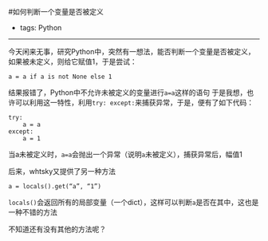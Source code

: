 #如何判断一个变量是否被定义

- tags: Python

----

今天闲来无事，研究Python中，突然有一想法，能否判断一个变量是否被定义，如果被未定义，则给它赋值1，于是尝试：
```
a = a if a is not None else 1
```
结果报错了，Python中不允许未被定义的变量进行`a=a`这样的语句
于是我想，也许可以利用这一特性，利用`try: except:`来捕获异常，于是，便有了如下代码：
```
try:
    a = a
except:
    a = 1
```
当a未被定义时，`a=a`会抛出一个异常（说明`a`未被定义），捕获异常后，幅值1

后来，whtsky又提供了另一种方法
```
a = locals().get(“a”, “1”)
```
`locals()`会返回所有的局部变量（一个dict），这样可以判断`a`是否在其中，这也是一种不错的方法

不知道还有没有其他的方法呢？